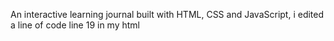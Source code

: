 An interactive learning journal built with HTML, CSS and JavaScript,
i edited a line of code line 19 in my html
